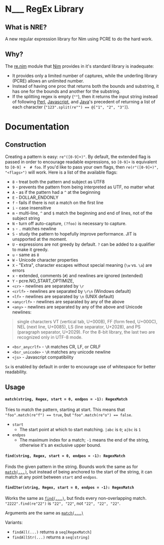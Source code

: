 # N___ RegEx Library

## What is NRE?

A new regular expression library for Nim using PCRE to do the hard work.

## Why?

The [re.nim][] module that [Nim][] provides in it's standard library is
inadequate:

 - It provides only a limited number of captures, while the underling library
 (PCRE) allows an unlimited number.
 - Instead of having one proc that returns both the bounds and substring, it
 has one for the bounds and another for the substring.
 - If the splitting regex is empty (`""`), then it returns the input string
 instead of following [Perl][], [Javascript][], and [Java][]'s precedent of
 returning a list of each character (`"123".split(re"") == @["1", "2", "3"]`).

[re.nim]: http://nim-lang.org/re.html
[Nim]: http://nim-lang.org/
[Perl]: https://ideone.com/dDMjmz
[Javascript]: http://jsfiddle.net/xtcbxurg/
[Java]: https://ideone.com/hYJuJ5


# Documentation

## Construction

Creating a pattern is easy: `re"([0-9]+)"`. By default, the extended flag is
passed in order to encourage readable expressions, so `[0-9]+` is equivalent to
`[0-9] +  # foo`. If you'd like to pass your own flags, then `re(r"([0-9]+)",
"<flags>")` will work. Here is a list of the available flags:

  - `8` - treat both the pattern and subject as UTF8
  - `9` - prevents the pattern from being interpreted as UTF, no matter what
  - `A` - as if the pattern had a `^` at the beginning
  - `E` - DOLLAR_ENDONLY
  - `f` - fails if there is not a match on the first line
  - `i` - case insensitive
  - `m` - multi-line, `^` and `$` match the beginning and end of lines, not of
  the subject string
  - `N` - turn off auto-capture, `(?foo)` is necessary to capture.
  - `s` - `.` matches newline
  - `S` - study the pattern to hopefully improve performance. JIT is unspported
  at the moment.
  - `U` - expressions are not greedy by default. `?` can be added to a
  qualifier to make it greedy.
  - `u` - same as `8`
  - `W` - Unicode character properties
  - `X` - "Extra", character escapes without special meaning (`\w` vs. `\a`)
  are errors
  - `x` - extended, comments (`#`) and newlines are ignored (extended)
  - `Y` - pcre.NO_START_OPTIMIZE,
  - `<cr>` - newlines are separated by `\r`
  - `<crlf>` - newlines are separated by `\r\n` (Windows default)
  - `<lf>` - newlines are separated by `\n` (UNIX default)
  - `<anycrlf>` - newlines are separated by any of the above
  - `<any>` - newlines are separated by any of the above and Unicode newlines:
  > single characters VT (vertical tab, U+000B), FF (form feed, U+000C), NEL
  > (next line, U+0085), LS (line separator, U+2028), and PS (paragraph
  > separator, U+2029). For the 8-bit library, the last two are recognized
  > only in UTF-8 mode.
  - `<bsr_anycrlf>` - `\R` matches CR, LF, or CRLF
  - `<bsr_unicode>` - `\R` matches any unicode newline
  - `<js>` - Javascript compatibility

`Sx` is enabled by default in order to encourage use of whitespace for better
readability.

## Usage

#### `match(string, Regex, start = 0, endpos = -1): RegexMatch`

Tries to match the pattern, starting at start. This means that
`"foo".match(re"f") == true`, but `"foo".match(re"o") == false`.

 - `start`
   - The start point at which to start matching. `|abc` is `0`; `a|bc` is `1`
 - `endpos`
   - The maximum index for a match; `-1` means the end of the string, otherwise
     it's an exclusive upper bound.

[proc-match]: #matchstring-regex-start--0-endpos---1-regexmatch

#### `find(string, Regex, start = 0, endpos = -1): RegexMatch`

Finds the given pattern in the string. Bounds work the same as for
[`match(...)`][proc-match], but instead of being anchored to the start of the
string, it can match at any point between `start` and `endpos`.

[proc-find]: #findstring-regex-start--0-endpos---1-regexmatch

#### `findIter(string, Regex, start = 0, endpos = -1): RegexMatch`

Works the same as [`find(...)`][proc-find], but finds every non-overlapping
match. `"2222".find(re"22")` is `"22", "22"`, not `"22", "22", "22"`.

Arguments are the same as [`match(...)`][proc-match]

Variants:
 - `findAll(...)` returns a `seq[RegexMatch]`
 - `findAllStr(...)` returns a `seq[string]`

[iter-find]: #finditerstring-regex-start--0-endpos---1-regexmatch
